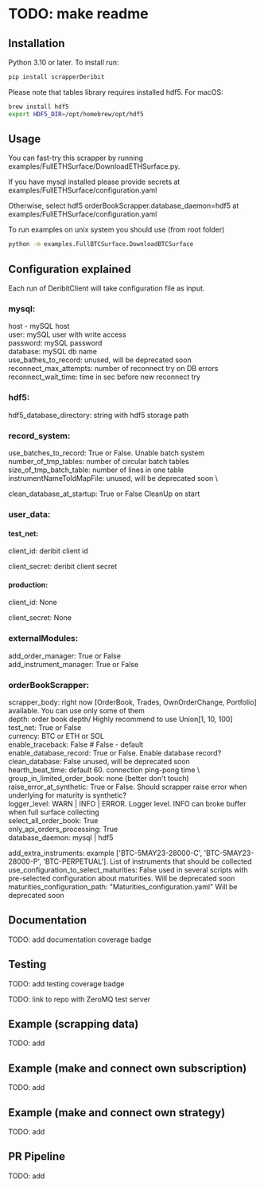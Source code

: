 # TODO: make readme

## Installation

Python 3.10 or later. To install run:

```bash
pip install scrapperDeribit
```
Please note that tables library requires installed hdf5. For macOS:
```bash
brew install hdf5
export HDF5_DIR=/opt/homebrew/opt/hdf5 
```

## Usage
You can fast-try this scrapper by running examples/FullETHSurface/DownloadETHSurface.py.

If you have mysql installed please provide secrets at examples/FullETHSurface/configuration.yaml

Otherwise, select hdf5 orderBookScrapper.database_daemon=hdf5 at examples/FullETHSurface/configuration.yaml

To run examples on unix system you should use (from root folder)
```bash
python -m examples.FullBTCSurface.DownloadBTCSurface
```
## Configuration explained
Each run of DeribitClient will take configuration file as input.

### mysql:

host - mySQL host \
user: mySQL user with write access \
password: mySQL password \
database: mySQL db name \
use_bathes_to_record: unused, will be deprecated soon \
reconnect_max_attempts: number of reconnect try on DB errors \
reconnect_wait_time: time in sec before new reconnect try

### hdf5:
hdf5_database_directory: string with hdf5 storage path

### record_system:
use_batches_to_record: True or False. Unable batch system \
number_of_tmp_tables: number of circular batch tables \
size_of_tmp_batch_table: number of lines in one table \
instrumentNameToIdMapFile: unused, will be deprecated soon \

clean_database_at_startup: True or False CleanUp on start

### user_data:
#### test_net:
client_id: deribit client id

client_secret: deribit client secret
#### production:
client_id: None

client_secret: None

### externalModules:
add_order_manager: True or False \
add_instrument_manager: True or False


### orderBookScrapper:
scrapper_body: right now [OrderBook, Trades, OwnOrderChange, Portfolio] available. You can use only some of them \
depth: order book depth/ Highly recommend to use Union[1, 10, 100] \
test_net: True or False \
currency: BTC or ETH or SOL \
enable_traceback: False # False - default \
enable_database_record: True or False. Enable database record? \
clean_database: False unused, will be deprecated soon \
hearth_beat_time: default 60. connection ping-pong time \ 
group_in_limited_order_book: none (better don't touch) \
raise_error_at_synthetic: True or False. Should scrapper raise error when underlying for maturity is synthetic? \
logger_level: WARN | INFO | ERROR. Logger level. INFO can broke buffer when full surface collecting \
select_all_order_book: True \
only_api_orders_processing: True \
database_daemon: mysql | hdf5

add_extra_instruments: example ['BTC-5MAY23-28000-C', 'BTC-5MAY23-28000-P', 'BTC-PERPETUAL']. List of instruments that should be collected \
use_configuration_to_select_maturities: False used in several scripts with pre-selected configuration about maturities. Will be deprecated soon \
maturities_configuration_path: "Maturities_configuration.yaml" Will be deprecated soon


## Documentation
TODO: add documentation coverage badge

## Testing
TODO: add testing coverage badge

TODO: link to repo with ZeroMQ test server 

## Example (scrapping data)
TODO: add

## Example (make and connect own subscription)
TODO: add

## Example (make and connect own strategy)
TODO: add

## PR Pipeline
TODO: add